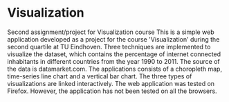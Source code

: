 # Visualization
Second assignment/project for Visualization course
This is a simple web application developed as a project for the course 'Visualization' during the second quartile at TU Eindhoven. 
Three techniques are implemented to visualize the dataset, which contains the percentage of internet connected inhabitants in different 
countries from the year 1990 to 2011. The source of the data is datamarket.com. 
The applications consists of a choropleth map, time-series line chart and a vertical bar chart. 
The three types of visualizations are linked interactively.
The web application was tested on Firefox. However, the application has not been tested on all the browsers.
